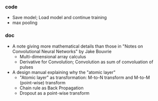 ### code
* Save model; Load model and continue training
* max pooling

### doc
* A note giving more mathematical details than those in "Notes on Convolutional Neural Networks" by Jake Bouvrie
  * Multi-dimensional array calculus
  * Derivative for Convolution; Convolution as sum of convoluation of pulses
* A design manual explaining why the "atomic layer"
  * "Atomic layer" as transformation: M-to-N transform and M-to-M (point-wise) transform
  * Chain rule as Back Propagation
  * Dropout as a point-wise transform
